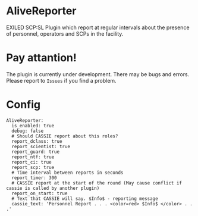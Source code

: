 # AliveReporter
EXILED SCP:SL Plugin which report at regular intervals about the presence of personnel, operators and SCPs in the facility.

# Pay attantion!
The plugin is currently under development. There may be bugs and errors. Please report to `Issues` if you find a problem.

# Config
```
AliveReporter:
  is_enabled: true
  debug: false
  # Should CASSIE report about this roles?
  report_dclass: true
  report_scientist: true
  report_guard: true
  report_ntf: true
  report_ci: true
  report_scp: true
  # Time interval between reports in seconds
  report_timer: 300
  # CASSIE report at the start of the round (May cause conflict if cassie is called by another plugin)
  report_on_start: true
  # Text that CASSIE will say. $Info$ - reporting message
  cassie_text: 'Personnel Report . . . <color=red> $Info$ </color> . . .'
```
